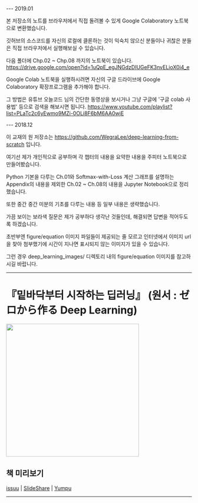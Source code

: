 --- 2019.01

본 저장소의 노트를 브라우저에서 직접 돌려볼 수 있게 Google Colaboratory 노트북으로 변환했습니다. 

깃허브의 소스코드를 자신의 로컬에 클론하는 것이 익숙치 않으신 분들이나 귀찮은 분들은 직접 브라우저에서 실행해보실 수 있습니다. 

다음 폴더에 Chp.02 ~ Chp.08 까지의 노트북이 있습니다. 
https://drive.google.com/open?id=1uQpE_egJNGdzDIUGeFK3nvELioX0i4_e

Google Colab 노트북을 실행하시려면 자신의 구글 드라이브에 Google Colaboratory 확장프로그램을 추가해야 합니다. 

그 방법은 유튜브 오늘코드 님의 간단한 동영상을 보시거나 그냥 구글에 '구글 colab 사용법' 등으로 검색을 해보시면 됩니다. 
https://www.youtube.com/playlist?list=PLaTc2c6yEwmo9MZi-0OLi8F6bM6AA0wjE

--- 2018.12

이 교재의 원 저장소는 https://github.com/WegraLee/deep-learning-from-scratch 입니다. 

여기선 제가 개인적으로 공부하며 각 챕터의 내용을 요약한 내용을 주피터 노트북으로 만들어봤습니다. 

Python 기본을 다루는 Ch.01와 Softmax-with-Loss 계산 그래프를 설명하는 Appendix의 내용을 제외한 Ch.02 ~ Ch.08의 내용을 Jupyter Notebook으로 정리했습니다. 

또한 중간 중간 미분의 기초를 다루는 내용 등 일부 내용은 생략했습니다. 

가끔 보이는 보라색 질문은 제가 공부하다 생각난 것들인데, 해결되면 답변을 적어두도록 하겠습니다. 


초반부엔 figure/equation 이미지 파일들이 제공되는 줄 모르고 인터넷에서 이미지 url을 찾아 첨부했기에 시간이 지나면 표시되지 않는 이미지가 있을 수 있습니다. 

그런 경우 deep_learning_images/ 디렉토리 내의 figure/equation 이미지를 참고하시길 바랍니다. 

---

# 『밑바닥부터 시작하는 딥러닝』 (원서 : ゼロから作る Deep Learning)

<img src="https://github.com/WegraLee/deep-learning-from-scratch/blob/master/cover_image.jpg" width="360">

## 책 미리보기
[issuu](https://issuu.com/hanbit.co.kr/docs/____________________________________38d0e6451f0ddf) | [SlideShare](http://www.slideshare.net/wegra/ss-70456623) | [Yumpu](https://www.yumpu.com/xx/document/view/56594155/-)

---



